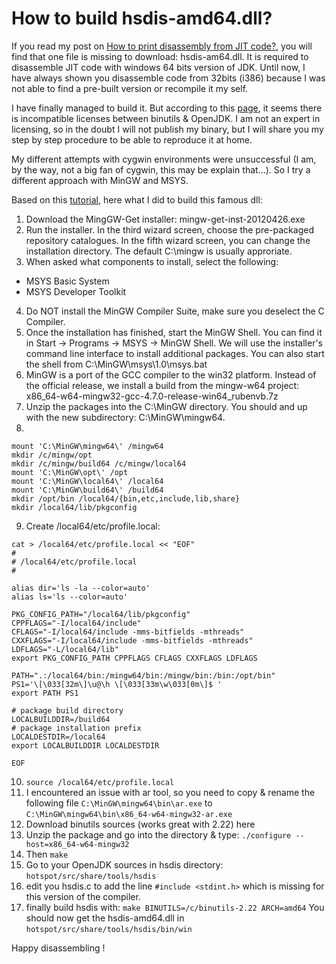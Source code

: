 # How to build hsdis-amd64.dll?
If you read my post on [How to print disassembly from JIT code?](http://jpbempel.blogspot.com/2012/10/how-to-print-dissasembly-from-jit-code.html), you will find that one file is missing to download: hsdis-am64.dll. It is required to disassemble JIT code with windows 64 bits version of JDK.
Until now, I have always shown you disassemble code from 32bits (i386) because I was not able to find a pre-built version or recompile it my self.

I have finally managed to build it. But according to this [page](http://dropzone.nfshost.com/hsdis.htm), it seems there is incompatible licenses between binutils & OpenJDK.
I am not an expert in licensing, so in the doubt I will not publish my binary, but I will share you my step by step procedure to be able to reproduce it at home.

My different attempts with cygwin environments were unsuccessful (I am, by the way, not a big fan of cygwin, this may be explain that...). So I try a different approach with MinGW and MSYS.

Based on this [tutorial](http://ingar.satgnu.net/devenv/mingw32/base.html), here what I did to build this famous dll:

1. Download the MingGW-Get installer: mingw-get-inst-20120426.exe
2. Run the installer. In the third wizard screen, choose the pre-packaged repository catalogues. In the fifth wizard screen, you can change the installation directory. The default C:\mingw is usually approriate.
3. When asked what components to install, select the following:
 * MSYS Basic System
 * MSYS Developer Toolkit
4. Do NOT install the MinGW Compiler Suite, make sure you deselect the C Compiler.
5. Once the installation has finished, start the MinGW Shell. You can find it in Start -> Programs -> MSYS -> MinGW Shell. We will use the installer's command line interface to install additional packages.
You can also start the shell from C:\MinGW\msys\1.0\msys.bat
6. MinGW is a port of the GCC compiler to the win32 platform. Instead of the official release, we install a build from the mingw-w64 project:
x86_64-w64-mingw32-gcc-4.7.0-release-win64_rubenvb.7z
7. Unzip the packages into the C:\MinGW directory. You should and up with the new subdirectory:  C:\MinGW\mingw64. 
8. 
```
mount 'C:\MinGW\mingw64\' /mingw64
mkdir /c/mingw/opt
mkdir /c/mingw/build64 /c/mingw/local64
mount 'C:\MinGW\opt\' /opt
mount 'C:\MinGW\local64\' /local64
mount 'C:\MinGW\build64\' /build64
mkdir /opt/bin /local64/{bin,etc,include,lib,share}
mkdir /local64/lib/pkgconfig
```
9. Create /local64/etc/profile.local:
```
cat > /local64/etc/profile.local << "EOF"
#
# /local64/etc/profile.local
#

alias dir='ls -la --color=auto'
alias ls='ls --color=auto'

PKG_CONFIG_PATH="/local64/lib/pkgconfig"
CPPFLAGS="-I/local64/include"
CFLAGS="-I/local64/include -mms-bitfields -mthreads"
CXXFLAGS="-I/local64/include -mms-bitfields -mthreads"
LDFLAGS="-L/local64/lib"
export PKG_CONFIG_PATH CPPFLAGS CFLAGS CXXFLAGS LDFLAGS

PATH=".:/local64/bin:/mingw64/bin:/mingw/bin:/bin:/opt/bin"
PS1='\[\033[32m\]\u@\h \[\033[33m\w\033[0m\]$ '
export PATH PS1

# package build directory
LOCALBUILDDIR=/build64
# package installation prefix
LOCALDESTDIR=/local64
export LOCALBUILDDIR LOCALDESTDIR

EOF
```
10. `source /local64/etc/profile.local`
11. I encountered an issue with ar tool, so you need to copy & rename the following file
`C:\MinGW\mingw64\bin\ar.exe`
to
`C:\MinGW\mingw64\bin\x86_64-w64-mingw32-ar.exe`
12. Download binutils sources (works great with 2.22) here
13. Unzip the package and go into the directory & type:
`./configure --host=x86_64-w64-mingw32`
14. Then 
`make`
15. Go to your OpenJDK sources in hsdis directory:
`hotspot/src/share/tools/hsdis`
16. edit you hsdis.c to add the line
`#include <stdint.h>`
which is missing for this version of the compiler.
17. finally build hsdis with:
`make BINUTILS=/c/binutils-2.22 ARCH=amd64`
You should now get the hsdis-amd64.dll in `hotspot/src/share/tools/hsdis/bin/win`

Happy disassembling !
